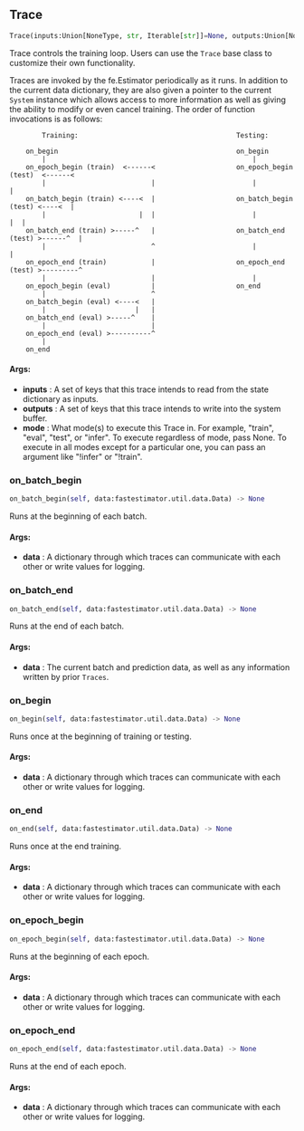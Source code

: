 ## Trace
```python
Trace(inputs:Union[NoneType, str, Iterable[str]]=None, outputs:Union[NoneType, str, Iterable[str]]=None, mode:Union[NoneType, str, Iterable[str]]=None) -> None
```
Trace controls the training loop. Users can use the `Trace` base class to customize their own functionality.

Traces are invoked by the fe.Estimator periodically as it runs. In addition to the current data dictionary, they are
also given a pointer to the current `System` instance which allows access to more information as well as giving the
ability to modify or even cancel training. The order of function invocations is as follows:

```plot
        Training:                                       Testing:

    on_begin                                            on_begin
        |                                                   |
    on_epoch_begin (train)  <------<                    on_epoch_begin (test)  <------<
        |                          |                        |                         |
    on_batch_begin (train) <----<  |                    on_batch_begin (test) <----<  |
        |                       |  |                        |                      |  |
    on_batch_end (train) >-----^   |                    on_batch_end (test) >------^  |
        |                          ^                        |                         |
    on_epoch_end (train)           |                    on_epoch_end (test) >---------^
        |                          |                        |
    on_epoch_begin (eval)          |                    on_end
        |                          ^
    on_batch_begin (eval) <----<   |
        |                      |   |
    on_batch_end (eval) >-----^    |
        |                          |
    on_epoch_end (eval) >----------^
        |
    on_end
```


#### Args:

* **inputs** :  A set of keys that this trace intends to read from the state dictionary as inputs.
* **outputs** :  A set of keys that this trace intends to write into the system buffer.
* **mode** :  What mode(s) to execute this Trace in. For example, "train", "eval", "test", or "infer". To execute        regardless of mode, pass None. To execute in all modes except for a particular one, you can pass an argument        like "!infer" or "!train".

### on_batch_begin
```python
on_batch_begin(self, data:fastestimator.util.data.Data) -> None
```
Runs at the beginning of each batch.


#### Args:

* **data** :  A dictionary through which traces can communicate with each other or write values for logging.

### on_batch_end
```python
on_batch_end(self, data:fastestimator.util.data.Data) -> None
```
Runs at the end of each batch.


#### Args:

* **data** :  The current batch and prediction data, as well as any information written by prior `Traces`.

### on_begin
```python
on_begin(self, data:fastestimator.util.data.Data) -> None
```
Runs once at the beginning of training or testing.


#### Args:

* **data** :  A dictionary through which traces can communicate with each other or write values for logging.

### on_end
```python
on_end(self, data:fastestimator.util.data.Data) -> None
```
Runs once at the end training.


#### Args:

* **data** :  A dictionary through which traces can communicate with each other or write values for logging.

### on_epoch_begin
```python
on_epoch_begin(self, data:fastestimator.util.data.Data) -> None
```
Runs at the beginning of each epoch.


#### Args:

* **data** :  A dictionary through which traces can communicate with each other or write values for logging.

### on_epoch_end
```python
on_epoch_end(self, data:fastestimator.util.data.Data) -> None
```
Runs at the end of each epoch.


#### Args:

* **data** :  A dictionary through which traces can communicate with each other or write values for logging.